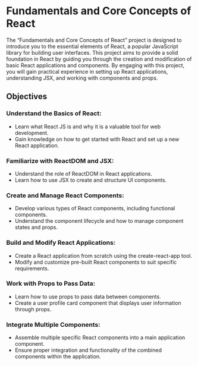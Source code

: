 # Fundamentals and Core Concepts of React

The “Fundamentals and Core Concepts of React” project is designed to introduce you to the essential elements of React, a popular JavaScript library for building user interfaces. This project aims to provide a solid foundation in React by guiding you through the creation and modification of basic React applications and components. By engaging with this project, you will gain practical experience in setting up React applications, understanding JSX, and working with components and props.

## Objectives

### Understand the Basics of React:
- Learn what React JS is and why it is a valuable tool for web development.
- Gain knowledge on how to get started with React and set up a new React application.

### Familiarize with ReactDOM and JSX:
- Understand the role of ReactDOM in React applications.
- Learn how to use JSX to create and structure UI components.

### Create and Manage React Components:
- Develop various types of React components, including functional components.
- Understand the component lifecycle and how to manage component states and props.

### Build and Modify React Applications:
- Create a React application from scratch using the create-react-app tool.
- Modify and customize pre-built React components to suit specific requirements.

### Work with Props to Pass Data:
- Learn how to use props to pass data between components.
- Create a user profile card component that displays user information through props.

### Integrate Multiple Components:
- Assemble multiple specific React components into a main application component.
- Ensure proper integration and functionality of the combined components within the application.
